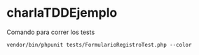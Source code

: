 # charlaTDDEjemplo

Comando para correr los tests
```
vendor/bin/phpunit tests/FormularioRegistroTest.php --color
```
